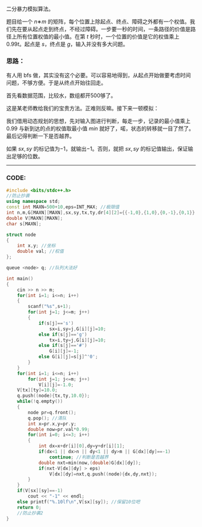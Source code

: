 二分暴力模拟算法。

题目给一个 $n$∗$m$ 的矩阵，每个位置上除起点、终点、障碍之外都有一个权值。我们先在要从起点走到终点，不经过障碍。一步要一秒的时间，一条路径的价值是路径上所有位置权值的最小值。在第 $t$ 秒时，一个位置的价值是它的权值乘上 $0.99t$。起点是 $s$，终点是 $g$，输入并没有多大问题。

### 思路：

有人用 bfs 做，其实没有这个必要。可以容易地得到，从起点开始做要考虑时间问题，不够方便。于是从终点开始往回走。

首先看数据范围，比较水，数组都开500够了。

这是某老师教给我们的宝贵方法。正难则反嘛。接下来一顿模拟：

我们借用动态规划的思想，先对输入图进行判断，每走一步，记录的最小值乘上 $0.99$ 与新到达的点的权值取最小值 $min$ 就好了，喏，状态的转移就一目了然了。最后记得判断一下是否越界。

如果 $sx,sy$ 的标记值为$-1$，就输出$-1$。否则，就把 $sx,sy$ 的标记值输出，保证输出足够的位数。


------------

### CODE:

```cpp
#include <bits/stdc++.h>
//防止抄袭
using namespace std;
const int MAXN=500+10,eps=INT_MAX; //极限值
int n,m,G[MAXN][MAXN],sx,sy,tx,ty,dr[4][2]={{-1,0},{1,0},{0,-1},{0,1}};
double V[MAXN][MAXN];
char s[MAXN];

struct node
{
	int x,y; //坐标
	double val; //权值
};

queue <node> q; //队列大法好

int main()
{
	cin >> n >> m;
	for(int i=1; i<=n; i++)
	{
		scanf("%s",s+1);
		for(int j=1; j<=m; j++)
		{
			if(s[j]=='s')
				sx=i,sy=j,G[i][j]=10;
			else if(s[j]=='g')
				tx=i,ty=j,G[i][j]=10;
			else if(s[j]=='#')
				G[i][j]=-1;
			else G[i][j]=s[j]^'0';
		}
	}
	for(int i=1; i<=n; i++)
		for(int j=1; j<=m; j++)
			V[i][j]=-1.0;
	V[tx][ty]=10.0;
	q.push((node){tx,ty,10.0});
	while(!q.empty())
	{
		node pr=q.front();
		q.pop(); //清队
		int x=pr.x,y=pr.y;
		double now=pr.val*0.99;
		for(int i=0; i<=3; i++)
		{
			int dx=x+dr[i][0],dy=y+dr[i][1];
			if(dx<1 || dx>n || dy<1 || dy>m || G[dx][dy]==-1)
				continue; //判断是否越界
			double nxt=min(now,(double)G[dx][dy]);
			if(nxt-V[dx][dy] > eps)
				V[dx][dy]=nxt,q.push((node){dx,dy,nxt});
		}
	}
	if(V[sx][sy]==-1)
		cout << "-1" << endl;
	else printf("%.10lf\n",V[sx][sy]); //保留10位吧
	return 0;
    //防止抄袭2
}
```
